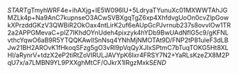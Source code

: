 $START$gTmyhWRF4e+ihAXjg+IE5W096lU+5LdryaTYunuXc01MXWWTAhJGMZLk4p+Na9AnC7kupnseO3ACwSVBXgqTgZ6xp4XhfdvgUoOn0cvZlpGowkXPrzddGKzV3QWBiR2OkOax4ntLirK2uf6eAUpGcPJvrnub237s8ovvIOw1TR2a2APPGMevaC+plZ7IKhdOYnUdeh4pixzyk4hYDb9BwUAdNflG5c9/gKFNLvthcYqwO6aB9R5YTQQKAwIlSnNsq4YNhMjNMOTAt9D/FNP2tP81uleF3dLBJw21BH2AROvK1fHkoqSFzg5gO3vRl9pVqQyXJIxSPtmC7bTuqTOKG5Ht8XLHl/aRynrV+tdzX2eP2tiRtZoVIRULJAVYpK6Ixr4FRSY7N2+YaRLsKzeZX8M2PqU7x/a7LMBN9YL9PXXghMtCF/OJkrX1IRgzMxkS$END$